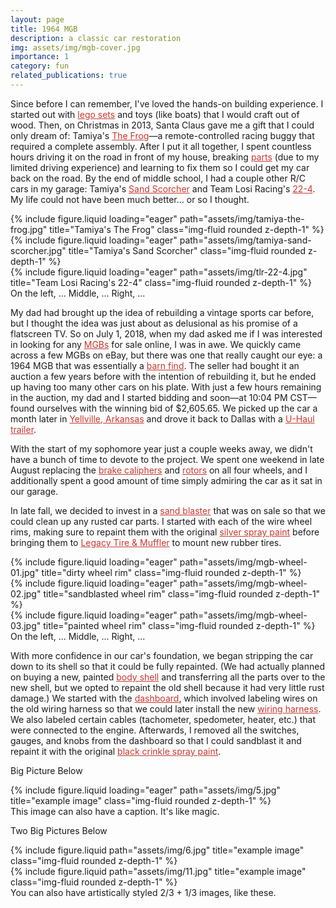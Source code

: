 ```yaml
---
layout: page
title: 1964 MGB
description: a classic car restoration
img: assets/img/mgb-cover.jpg
importance: 1
category: fun
related_publications: true
---
```


Since before I can remember, I've loved the hands-on building experience. I started out with <a href="https://www.lego.com/en-us/product/police-station-60141" style="color: #c63930">lego sets</a> and toys (like boats) that I would craft out of wood. Then, on Christmas in 2013, Santa Claus gave me a gift that I could only dream of: Tamiya's <a href="https://www.tamiya.com/english/products/58354frog/index.htm" style="color: #c63930">The Frog</a>&mdash;a remote-controlled racing buggy that required a complete assembly. After I put it all together, I spent countless hours driving it on the road in front of my house, breaking <a href="https://www.hobbytown.com/futaba-s3003-standard-servo-fut01102164-1/p608310" style="color: #c63930">parts</a> (due to my limited driving experience) and learning to fix them so I could get my car back on the road. By the end of middle school, I had a couple other R/C cars in my garage: Tamiya's <a href="https://www.tamiya.com/english/products/58452sandscorcher/index.htm" style="color: #c63930">Sand Scorcher</a> and Team Losi Racing's <a href="https://www.tlracing.com/product/1-10-22-4.0-2wd-buggy-race-kit/TLR03013.html" style="color: #c63930">22-4</a>. My life could not have been much better... or so I thought.

<div class="row">
    <div class="col-sm mt-3 mt-md-0">
        {% include figure.liquid loading="eager" path="assets/img/tamiya-the-frog.jpg" title="Tamiya's The Frog" class="img-fluid rounded z-depth-1" %}
    </div>
    <div class="col-sm mt-3 mt-md-0">
        {% include figure.liquid loading="eager" path="assets/img/tamiya-sand-scorcher.jpg" title="Tamiya's Sand Scorcher" class="img-fluid rounded z-depth-1" %}
    </div>
    <div class="col-sm mt-3 mt-md-0">
        {% include figure.liquid loading="eager" path="assets/img/tlr-22-4.jpg" title="Team Losi Racing's 22-4" class="img-fluid rounded z-depth-1" %}
    </div>
</div>
<div class="caption">
    On the left, ... Middle, ... Right, ...
</div>

My dad had brought up the idea of rebuilding a vintage sports car before, but I thought the idea was just about as delusional as his promise of a flatscreen TV. So on July 1, 2018, when my dad asked me if I was interested in looking for any <a href="https://en.wikipedia.org/wiki/MG_MGB" style="color: #c63930">MGBs</a> for sale online, I was in awe. We quickly came across a few MGBs on eBay, but there was one that really caught our eye: a 1964 MGB that was essentially a <a href="https://en.wikipedia.org/wiki/Barn_find" style="color: #c63930">barn find</a>. The seller had bought it an auction a few years before with the intention of rebuilding it, but he ended up having too many other cars on his plate. With just a few hours remaining in the auction, my dad and I started bidding and soon&mdash;at 10:04 PM CST&mdash;found ourselves with the winning bid of $2,605.65. We picked up the car a month later in <a href="https://en.wikipedia.org/wiki/Yellville,_Arkansas" style="color: #c63930">Yellville, Arkansas</a> and drove it back to Dallas with a <a href="https://www.uhaul.com/Trailers/Auto-Transport-Rental/AT/" style="color: #c63930">U-Haul trailer</a>.

With the start of my sophomore year just a couple weeks away, we didn't have a bunch of time to devote to the project. We spent one weekend in late August replacing the <a href="https://mossmotors.com/180-538-mgb-brake-caliper-pair-new" style="color: #c63930">brake caliphers</a> and <a href="https://mossmotors.com/182-118-front-brake-kit-stock" style="color: #c63930">rotors</a> on all four wheels, and I additionally spent a good amount of time simply admiring the car as it sat in our garage.

In late fall, we decided to invest in a <a href="https://skatblast.com/product/usa-940-dlx-abrasive-blast-cabinet" style="color: #c63930">sand blaster</a> that was on sale so that we could clean up any rusted car parts. I started with each of the wire wheel rims, making sure to repaint them with the original <a href="https://mossmotors.com/220-560-wire-wheel-valve-cover-spray-paint-silver" style="color: #c63930">silver spray paint</a> before bringing them to <a href="https://www.yelp.com/biz/legacy-tire-and-muffler-dallas" style="color: #c63930">Legacy Tire & Muffler</a> to mount new rubber tires.

<div class="row">
    <div class="col-sm mt-3 mt-md-0">
        {% include figure.liquid loading="eager" path="assets/img/mgb-wheel-01.jpg" title="dirty wheel rim" class="img-fluid rounded z-depth-1" %}
    </div>
    <div class="col-sm mt-3 mt-md-0">
        {% include figure.liquid loading="eager" path="assets/img/mgb-wheel-02.jpg" title="sandblasted wheel rim" class="img-fluid rounded z-depth-1" %}
    </div>
    <div class="col-sm mt-3 mt-md-0">
        {% include figure.liquid loading="eager" path="assets/img/mgb-wheel-03.jpg" title="painted wheel rim" class="img-fluid rounded z-depth-1" %}
    </div>
</div>
<div class="caption">
    On the left, ... Middle, ... Right, ...
</div>

With more confidence in our car's foundation, we began stripping the car down to its shell so that it could be fully repainted. (We had actually planned on buying a new, painted <a href="https://www.bmh-ltd.com/body-shells/mgb-roadster-body-shells" style="color: #c63930">body shell</a> and transferring all the parts over to the new shell, but we opted to repaint the old shell because it had very little rust damage.) We started with the <a href="https://mossmotors.com/mgb-103-dashboard-1962-67" style="color: #c63930">dashboard</a>, which involved labeling wires on the old wiring harness so that we could later install the new <a href="https://mossmotors.com/356-370-wiring-harness-complete-cloth" style="color: #c63930">wiring harness</a>. We also labeled certain cables (tachometer, spedometer, heater, etc.) that were connected to the engine. Afterwards, I removed all the switches, gauges, and knobs from the dashboard so that I could sandblast it and repaint it with the original <a href="https://mossmotors.com/220-570-black-wrinkle-spray-paint" style="color: #c63930">black crinkle spray paint</a>.

Big Picture Below

<div class="row">
    <div class="col-sm mt-3 mt-md-0">
        {% include figure.liquid loading="eager" path="assets/img/5.jpg" title="example image" class="img-fluid rounded z-depth-1" %}
    </div>
</div>
<div class="caption">
    This image can also have a caption. It's like magic.
</div>

Two Big Pictures Below

<div class="row justify-content-sm-center">
    <div class="col-sm-8 mt-3 mt-md-0">
        {% include figure.liquid path="assets/img/6.jpg" title="example image" class="img-fluid rounded z-depth-1" %}
    </div>
    <div class="col-sm-4 mt-3 mt-md-0">
        {% include figure.liquid path="assets/img/11.jpg" title="example image" class="img-fluid rounded z-depth-1" %}
    </div>
</div>
<div class="caption">
    You can also have artistically styled 2/3 + 1/3 images, like these.
</div>
